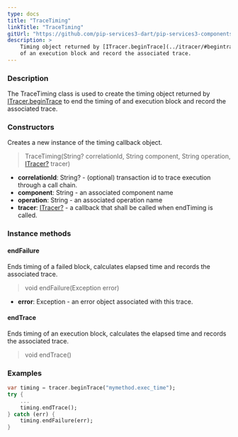 ```yaml
---
type: docs
title: "TraceTiming"
linkTitle: "TraceTiming"
gitUrl: "https://github.com/pip-services3-dart/pip-services3-components-dart"
description: >
    Timing object returned by [ITracer.beginTrace](../itracer/#begintrace) to end the timing
    of an execution block and record the associated trace.
---
```


### Description

The TraceTiming class is used to create the timing object returned by [ITracer.beginTrace](../itracer/#begintrace) to end the timing of and execution block and record the associated trace.

### Constructors
Creates a new instance of the timing callback object.

> TraceTiming(String? correlationId, String component, String operation, [ITracer?](../itracer) tracer)

- **correlationId**: String? - (optional) transaction id to trace execution through a call chain.
- **component**: String - an associated component name
- **operation**: String - an associated operation name
- **tracer**: [ITracer?](../itracer) - a callback that shall be called when endTiming is called.


### Instance methods

#### endFailure
Ends timing of a failed block, calculates elapsed time
and records the associated trace.

> void endFailure(Exception error)

- **error**: Exception - an error object associated with this trace.


#### endTrace
Ends timing of an execution block, calculates the elapsed time
and records the associated trace.

> void endTrace()
 
### Examples

```dart
var timing = tracer.beginTrace("mymethod.exec_time");
try {
    ...
    timing.endTrace();
} catch (err) {
    timing.endFailure(err);
}
```
